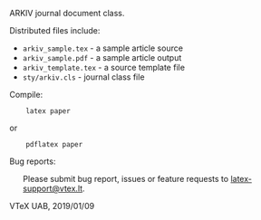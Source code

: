 ARKIV journal document class.

Distributed files include:

- `arkiv_sample.tex` - a sample article source
- `arkiv_sample.pdf` - a sample article output
- `arkiv_template.tex` - a source template file
- `sty/arkiv.cls` - journal class file

Compile:

```
    latex paper
```

or

```
    pdflatex paper
```

Bug reports:

<ul>
  <li style="list-style-type: none;">
    Please submit bug report, issues or feature requests to <a href="mailto:latex-support@vtex.lt">latex-support@vtex.lt</a>.
  </li>
</ul>

VTeX UAB, 2019/01/09
